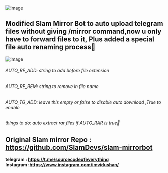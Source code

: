 ![image](https://user-images.githubusercontent.com/75202685/132438305-5d67e1f7-c0cf-4e91-8e03-55ae68c6cd39.png)

## Modified Slam Mirror Bot to auto upload telegram files without giving /mirror command,now u only have to forward files to it, Plus added a special file auto renaming process🙊

![image](https://user-images.githubusercontent.com/75202685/132438260-721f7b63-a3c8-4c97-9eb5-fb13ce736e67.png)

###### AUTO_RE_ADD: string to add before file extension <br>
###### AUTO_RE_REM: string to remove in file name <br>
###### AUTO_TG_ADD: leave this empty or false to disable auto download ,True to enable  <br>

###### things to do: auto extract rar files if AUTO_RAR is true🙂 <br>

## Original Slam mirror Repo : https://github.com/SlamDevs/slam-mirrorbot <br>

**telegram : https://t.me/sourcecodeofeverything <br>**
**Instagram :https://www.instagram.com/imvidushan/**

